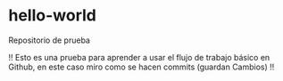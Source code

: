 # hello-world
Repositorio de prueba


!! Esto es una prueba para aprender a usar el flujo de trabajo básico en Github, 
en este caso miro como se hacen commits (guardan Cambios) !!
